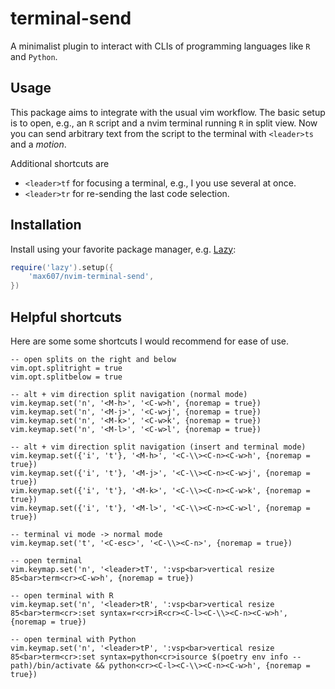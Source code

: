 # terminal-send

A minimalist plugin to interact with CLIs of programming languages like `R` and `Python`.

## Usage

This package aims to integrate with the usual vim workflow.
The basic setup is to open, e.g., an `R` script and a nvim terminal running `R` in split view.
Now you can send arbitrary text from the script to the terminal with `<leader>ts` and a *motion*.

Additional shortcuts are

* `<leader>tf` for focusing a terminal, e.g., I you use several at once.
* `<leader>tr` for re-sending the last code selection.

## Installation

Install using your favorite package manager, e.g. [Lazy](https://github.com/folke/lazy.nvim):

```lua
require('lazy').setup({
    'max607/nvim-terminal-send',
})
```

## Helpful shortcuts

Here are some some shortcuts I would recommend for ease of use.

```
-- open splits on the right and below
vim.opt.splitright = true
vim.opt.splitbelow = true

-- alt + vim direction split navigation (normal mode)
vim.keymap.set('n', '<M-h>', '<C-w>h', {noremap = true})
vim.keymap.set('n', '<M-j>', '<C-w>j', {noremap = true})
vim.keymap.set('n', '<M-k>', '<C-w>k', {noremap = true})
vim.keymap.set('n', '<M-l>', '<C-w>l', {noremap = true})

-- alt + vim direction split navigation (insert and terminal mode)
vim.keymap.set({'i', 't'}, '<M-h>', '<C-\\><C-n><C-w>h', {noremap = true})
vim.keymap.set({'i', 't'}, '<M-j>', '<C-\\><C-n><C-w>j', {noremap = true})
vim.keymap.set({'i', 't'}, '<M-k>', '<C-\\><C-n><C-w>k', {noremap = true})
vim.keymap.set({'i', 't'}, '<M-l>', '<C-\\><C-n><C-w>l', {noremap = true})

-- terminal vi mode -> normal mode
vim.keymap.set('t', '<C-esc>', '<C-\\><C-n>', {noremap = true})

-- open terminal
vim.keymap.set('n', '<leader>tT', ':vsp<bar>vertical resize 85<bar>term<cr><C-w>h', {noremap = true})

-- open terminal with R
vim.keymap.set('n', '<leader>tR', ':vsp<bar>vertical resize 85<bar>term<cr>:set syntax=r<cr>iR<cr><C-l><C-\\><C-n><C-w>h', {noremap = true})

-- open terminal with Python
vim.keymap.set('n', '<leader>tP', ':vsp<bar>vertical resize 85<bar>term<cr>:set syntax=python<cr>isource $(poetry env info --path)/bin/activate && python<cr><C-l><C-\\><C-n><C-w>h', {noremap = true})
```
